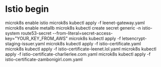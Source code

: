 # Istio begin
microk8s enable istio
microk8s kubectl apply -f leenet-gateway.yaml
microk8s enable metallb
microk8s kubectl create secret generic -n istio-system route53-secret --from-literal=secret-access-key="YOUR_KEY_FROM_AWS"
microk8s kubectl apply -f letsencrypt-staging-issuer.yaml
microk8s kubectl apply -f istio-certificate.yaml
microk8s kubectl apply -f istio-certificate-leenet.lol.yaml
microk8s kubectl apply -f istio-certificate-charlierlee.com.yaml
microk8s kubectl apply -f istio-certificate-zambonigirl.com.yaml